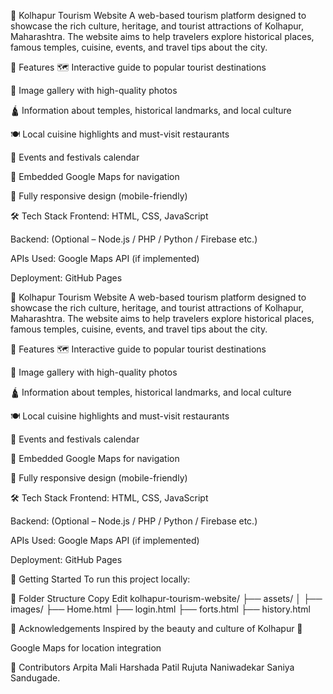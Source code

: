 🌄 Kolhapur Tourism Website
A web-based tourism platform designed to showcase the rich culture, heritage, and tourist attractions of Kolhapur, Maharashtra. The website aims to help travelers explore historical places, famous temples, cuisine, events, and travel tips about the city.

🧭 Features
🗺️ Interactive guide to popular tourist destinations

📸 Image gallery with high-quality photos

🛕 Information about temples, historical landmarks, and local culture

🍽️ Local cuisine highlights and must-visit restaurants

📅 Events and festivals calendar

📍 Embedded Google Maps for navigation

📱 Fully responsive design (mobile-friendly)

🛠️ Tech Stack
Frontend: HTML, CSS, JavaScript

Backend: (Optional – Node.js / PHP / Python / Firebase etc.)

APIs Used: Google Maps API (if implemented)

Deployment: GitHub Pages

🌄 Kolhapur Tourism Website
A web-based tourism platform designed to showcase the rich culture, heritage, and tourist attractions of Kolhapur, Maharashtra. The website aims to help travelers explore historical places, famous temples, cuisine, events, and travel tips about the city.

🧭 Features
🗺️ Interactive guide to popular tourist destinations

📸 Image gallery with high-quality photos

🛕 Information about temples, historical landmarks, and local culture

🍽️ Local cuisine highlights and must-visit restaurants

📅 Events and festivals calendar

📍 Embedded Google Maps for navigation

📱 Fully responsive design (mobile-friendly)

🛠️ Tech Stack
Frontend: HTML, CSS, JavaScript

Backend: (Optional – Node.js / PHP / Python / Firebase etc.)

APIs Used: Google Maps API (if implemented)

Deployment: GitHub Pages

🚀 Getting Started
To run this project locally:

📁 Folder Structure
Copy
Edit
kolhapur-tourism-website/
├── assets/
│   ├── images/
├── Home.html
├── login.html
├── forts.html
├── history.html


🙌 Acknowledgements
Inspired by the beauty and culture of Kolhapur 🌟

Google Maps for location integration

👥 Contributors
Arpita Mali
Harshada Patil
Rujuta Naniwadekar
Saniya Sandugade.



